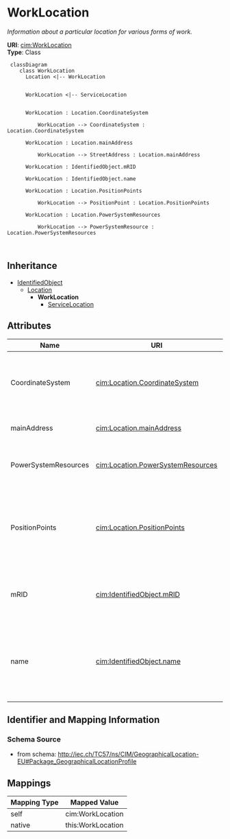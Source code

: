 # WorkLocation


_Information about a particular location for various forms of work._





**URI**: [cim:WorkLocation](http://iec.ch/TC57/CIM100#WorkLocation)<br />
**Type**: Class




```mermaid
 classDiagram
    class WorkLocation
      Location <|-- WorkLocation
      

      WorkLocation <|-- ServiceLocation
      
      
      WorkLocation : Location.CoordinateSystem
        
          WorkLocation --> CoordinateSystem : Location.CoordinateSystem
        
      WorkLocation : Location.mainAddress
        
          WorkLocation --> StreetAddress : Location.mainAddress
        
      WorkLocation : IdentifiedObject.mRID
        
      WorkLocation : IdentifiedObject.name
        
      WorkLocation : Location.PositionPoints
        
          WorkLocation --> PositionPoint : Location.PositionPoints
        
      WorkLocation : Location.PowerSystemResources
        
          WorkLocation --> PowerSystemResource : Location.PowerSystemResources
        
      
```





## Inheritance
* [IdentifiedObject](IdentifiedObject.md)
    * [Location](Location.md)
        * **WorkLocation**
            * [ServiceLocation](ServiceLocation.md)



## Attributes


| Name | URI | Cardinality and Range | Description | Inheritance |
| ---  | --- | --- | --- | --- |
| CoordinateSystem | [cim:Location.CoordinateSystem](http://iec.ch/TC57/CIM100#Location.CoordinateSystem) | 1..1 <br />  [CoordinateSystem](CoordinateSystem.md)  | Coordinate system used to describe position points of this location | [Location](Location.md) |
| mainAddress | [cim:Location.mainAddress](http://iec.ch/TC57/CIM100#Location.mainAddress) | 0..1 <br />  [StreetAddress](StreetAddress.md)  | Main address of the location | [Location](Location.md) |
| PowerSystemResources | [cim:Location.PowerSystemResources](http://iec.ch/TC57/CIM100#Location.PowerSystemResources) | 1..1 <br />  [PowerSystemResource](PowerSystemResource.md)  | All power system resources at this location | [Location](Location.md) |
| PositionPoints | [cim:Location.PositionPoints](http://iec.ch/TC57/CIM100#Location.PositionPoints) | 0..* <br />  [PositionPoint](PositionPoint.md)  | Sequence of position points describing this location, expressed in coordinate... | [Location](Location.md) |
| mRID | [cim:IdentifiedObject.mRID](http://iec.ch/TC57/CIM100#IdentifiedObject.mRID) | 1..1 <br />  string  | Master resource identifier issued by a model authority | [IdentifiedObject](IdentifiedObject.md) |
| name | [cim:IdentifiedObject.name](http://iec.ch/TC57/CIM100#IdentifiedObject.name) | 0..1 <br />  string  | The name is any free human readable and possibly non unique text naming the o... | [IdentifiedObject](IdentifiedObject.md) |









## Identifier and Mapping Information







### Schema Source


* from schema: http://iec.ch/TC57/ns/CIM/GeographicalLocation-EU#Package_GeographicalLocationProfile





## Mappings

| Mapping Type | Mapped Value |
| ---  | ---  |
| self | cim:WorkLocation |
| native | this:WorkLocation |




